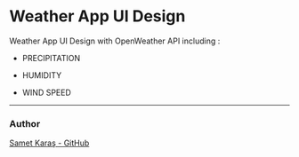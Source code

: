 # Weather App UI Design



Weather App UI Design with OpenWeather API including :  

- PRECIPITATION

- HUMIDITY

- WIND SPEED

---

### Author

[Samet Karaş - GitHub](https://github.com/SametKaras)
